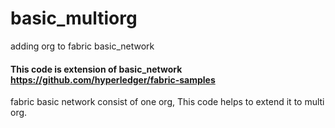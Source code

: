 # basic_multiorg
adding org to fabric basic_network

#### This code is extension of basic_network https://github.com/hyperledger/fabric-samples  
fabric basic network consist of one org, This code helps to extend it to multi org.

